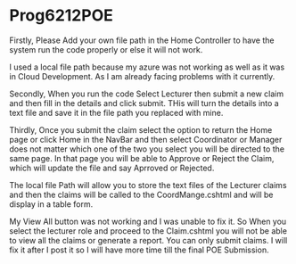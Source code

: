# Prog6212POE

Firstly,
Please Add your own file path in the Home Controller to have the system run the code properly or else it will not work.

I used a local file path because my azure was not working as well as it was in Cloud Development. As I am already facing problems with it currently. 

Secondly,
When you run the code Select Lecturer then submit a new claim and then fill in the details and click submit. THis will turn the details into a text file and save it in the file path you replaced with mine. 

Thirdly,
Once you submit the claim select the option to return the Home page or click Home in the NavBar and then select Coordinator or Manager does not matter which one of the two you select you will be directed to the same page. In that page you will be able to Approve or Reject the Claim, which will update the file and say Aprroved or Rejected.

The local file Path will allow you to store the text files of the Lecturer claims and then the claims will be called to the CoordMange.cshtml and will be display in a table form.

My View All button was not working and I was unable to fix it. So When you select the lecturer role and proceed to the Claim.cshtml you will not be able to view all the claims or generate a report. You can only submit claims. I will fix it after I post it so I will have more time till the final POE Submission.

